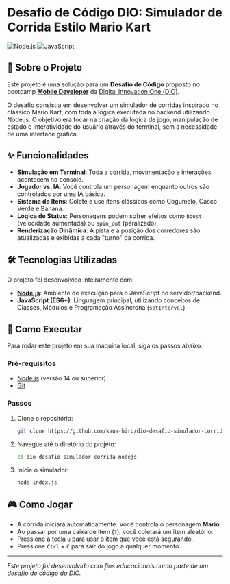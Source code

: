 # Desafio de Código DIO: Simulador de Corrida Estilo Mario Kart

![Node.js](https://img.shields.io/badge/Node.js-43853D?style=for-the-badge&logo=node.js&logoColor=white)
![JavaScript](https://img.shields.io/badge/JavaScript-F7DF1E?style=for-the-badge&logo=javascript&logoColor=black)

## 📖 Sobre o Projeto

Este projeto é uma solução para um **Desafio de Código** proposto no bootcamp **[Mobile Developer](https://web.dio.me/track/meutudo-mobile-developer?tab=about)** da [Digital Innovation One (DIO)](https://www.dio.me/).

O desafio consistia em desenvolver um simulador de corridas inspirado no clássico Mario Kart, com toda a lógica executada no backend utilizando Node.js. O objetivo era focar na criação da lógica de jogo, manipulação de estado e interatividade do usuário através do terminal, sem a necessidade de uma interface gráfica.

## ✨ Funcionalidades

-   **Simulação em Terminal**: Toda a corrida, movimentação e interações acontecem no console.
-   **Jogador vs. IA**: Você controla um personagem enquanto outros são controlados por uma IA básica.
-   **Sistema de Itens**: Colete e use itens clássicos como Cogumelo, Casco Verde e Banana.
-   **Lógica de Status**: Personagens podem sofrer efeitos como `boost` (velocidade aumentada) ou `spin_out` (paralizado).
-   **Renderização Dinâmica**: A pista e a posição dos corredores são atualizadas e exibidas a cada "turno" da corrida.

## 🛠️ Tecnologias Utilizadas

O projeto foi desenvolvido inteiramente com:

-   **[Node.js](https://nodejs.org/)**: Ambiente de execução para o JavaScript no servidor/backend.
-   **JavaScript (ES6+)**: Linguagem principal, utilizando conceitos de Classes, Módulos e Programação Assíncrona (`setInterval`).

## 🚀 Como Executar

Para rodar este projeto em sua máquina local, siga os passos abaixo.

### Pré-requisitos

-   [Node.js](https://nodejs.org/en/) (versão 14 ou superior)
-   [Git](https://git-scm.com/)

### Passos

1.  Clone o repositório:
    ```bash
    git clone https://github.com/kaua-hiro/dio-desafio-simulador-corrida-nodejs.git
    ```

2.  Navegue até o diretório do projeto:
    ```bash
    cd dio-desafio-simulador-corrida-nodejs
    ```
    
3.  Inicie o simulador:
    ```bash
    node index.js
    ```

## 🎮 Como Jogar

-   A corrida iniciará automaticamente. Você controla o personagem **Mario**.
-   Ao passar por uma caixa de item (`?`), você coletará um item aleatório.
-   Pressione a tecla `u` para usar o item que você está segurando.
-   Pressione `Ctrl` + `C` para sair do jogo a qualquer momento.

---

*Este projeto foi desenvolvido com fins educacionais como parte de um desafio de código da DIO.*
